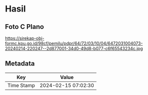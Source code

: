 # Hasil

## Foto C Plano

https://sirekap-obj-formc.kpu.go.id/98cf/pemilu/pdpr/64/72/03/10/04/6472031004073-20240214-220247--2d877001-34d0-49d8-b077-c6f65543234c.jpg


## Metadata

| Key        | Value               |
| ---------- | ------------------- |
| Time Stamp | 2024-02-15 07:02:30 |



